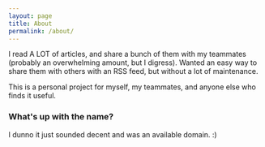 ```yaml
---
layout: page
title: About
permalink: /about/
---
```


<p>I read A LOT of articles, and share a bunch of them with my teammates (probably an overwhelming amount, but I digress). Wanted an easy way to share them with others with an RSS feed, but without a lot of maintenance.</p>
<p>This is a personal project for myself, my teammates, and anyone else who finds it useful.</p>

<h3>What's up with the name?</h3>
I dunno it just sounded decent and was an available domain. :)
